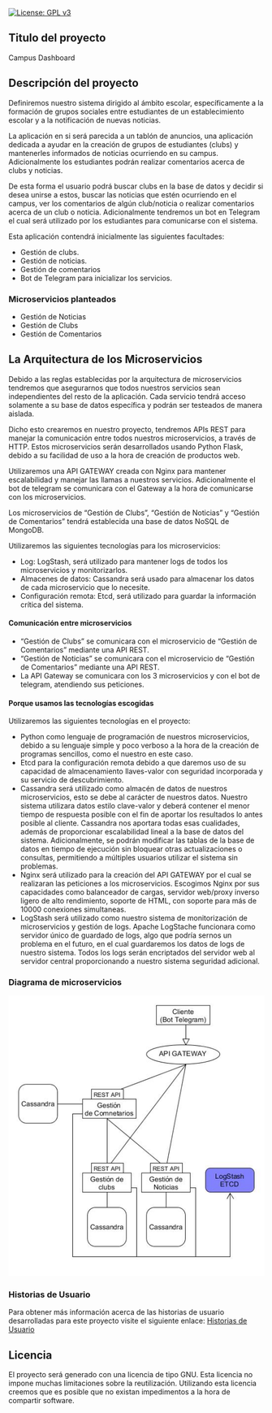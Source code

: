 [![License: GPL v3](https://img.shields.io/badge/License-GPLv3-blue.svg)](https://www.gnu.org/licenses/gpl-3.0)

## Titulo del proyecto

Campus Dashboard

## Descripción del proyecto

Definiremos nuestro sistema dirigido al ámbito escolar, específicamente a la formación de grupos sociales entre estudiantes de un establecimiento escolar y a la notificación de nuevas noticias.

La aplicación en si será parecida a un tablón de anuncios, una aplicación dedicada a ayudar en la creación de grupos de estudiantes (clubs) y mantenerles informados de noticias ocurriendo en su campus. Adicionalmente los estudiantes podrán realizar comentarios acerca de clubs y noticias.

De esta forma el usuario podrá buscar clubs en la base de datos y decidir si desea unirse a estos, buscar las noticias que estén ocurriendo en el campus, ver los comentarios de algún club/noticia o realizar comentarios acerca de un club o noticia. Adicionalmente tendremos un bot en Telegram el cual será utilizado por los estudiantes para comunicarse con el sistema.

Esta aplicación contendrá inicialmente las siguientes facultades:
* Gestión de clubs. 
* Gestión de noticias.
* Gestión de comentarios
* Bot de Telegram para inicializar los servicios.

### Microservicios planteados

 * Gestión de Noticias
 * Gestión de Clubs
 * Gestión de Comentarios

## La Arquitectura de los Microservicios

Debido a las reglas establecidas por la arquitectura de microservicios tendremos que asegurarnos que todos nuestros servicios sean independientes del resto de la aplicación. Cada servicio tendrá acceso solamente a su base de datos específica y podrán ser testeados de manera aislada. 

Dicho esto crearemos en nuestro proyecto, tendremos APIs REST para manejar la comunicación entre todos nuestros microservicios, a través de HTTP. Estos microservicios serán desarrollados usando Python Flask, debido a su facilidad de uso a la hora de creación de productos web.

Utilizaremos una API GATEWAY creada con Nginx para mantener escalabilidad y manejar las llamas a nuestros servicios. Adicionalmente el bot de telegram se comunicara con el Gateway a la hora de comunicarse con los microservicios.

Los microservicios de “Gestión de Clubs”, “Gestión de Noticias” y “Gestión de Comentarios” tendrá establecida una base de datos NoSQL de MongoDB.

Utilizaremos las siguientes tecnologías para los microservicios:
 * Log: LogStash, será utilizado para mantener logs de todos los microservicios y monitorizarlos.
 * Almacenes de datos: Cassandra será usado para almacenar los datos de cada microservicio que lo necesite.
 * Configuración remota: Etcd, será utilizado para guardar la información crítica del sistema.

#### Comunicación entre microservicios

 * “Gestión de Clubs” se comunicara con el microservicio de “Gestión de Comentarios” mediante una API REST.
 * “Gestión de Noticias” se comunicara con el microservicio de “Gestión de Comentarios” mediante una API REST.
 * La API Gateway se comunicara con los 3 microservicios y con el bot de telegram, atendiendo sus peticiones.

#### Porque usamos las tecnologías escogidas 

Utilizaremos las siguientes tecnologías en el proyecto:
 * Python como lenguaje de programación de nuestros microservicios, debido a su lenguaje simple y poco verboso a la hora de la creación de programas sencillos, como el nuestro en este caso.
 * Etcd para la configuración remota debido a que daremos uso de su capacidad de almacenamiento llaves-valor con seguridad incorporada y su servicio de descubrimiento. 
 * Cassandra será utilizado como almacén de datos de nuestros microservicios, esto se debe al carácter de nuestros datos. Nuestro sistema utilizara datos estilo clave-valor y deberá contener el menor tiempo de respuesta posible con el fin de aportar los resultados lo antes posible al cliente. Cassandra nos aportara todas esas cualidades, además de proporcionar escalabilidad lineal a la base de datos del sistema. Adicionalmente, se podrán modificar las tablas de la base de datos en tiempo de ejecución sin bloquear otras actualizaciones o consultas, permitiendo a múltiples usuarios utilizar el sistema sin problemas.
 * Nginx será utilizado para la creación del API GATEWAY por el cual se realizaran las peticiones a los microservicios. Escogimos Nginx por sus capacidades como balanceador de cargas, servidor web/proxy inverso ligero de alto rendimiento, soporte de HTML, con soporte para más de 10000 conexiones simultaneas.
 * LogStash será utilizado como nuestro sistema de monitorización de microservicios y gestión de logs. Apache LogStache funcionara como servidor único de guardado de logs, algo que podría sernos un problema en el futuro, en el cual guardaremos los datos de logs de nuestro sistema. Todos los logs serán encriptados del servidor web al servidor central proporcionando a nuestro sistema seguridad adicional.
 
### Diagrama de microservicios 

![Microservicios]( https://raw.githubusercontent.com/OscarRubioGarcia/CCProyecto/master/docs/Representacion-microservicios-V0.7.jpg )

### Historias de Usuario

Para obtener más información acerca de las historias de usuario desarrolladas para este proyecto visite el siguiente enlace: [Historias de Usuario]( https://github.com/OscarRubioGarcia/CCProyecto/blob/master/docs/UserStories.md )

## Licencia

El proyecto será generado con una licencia de tipo GNU. Esta licencia no impone muchas limitaciones sobre la reutilización. Utilizando esta licencia creemos que es posible que no existan impedimentos a la hora de compartir software.
